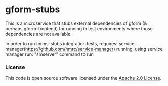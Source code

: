 
# gform-stubs

This is a microservice that stubs external dependencies of gform (& perhaps gform-frontend) for running in test
environments where those dependencies are not available.

In order to run forms-stubs integration tests, requires: service-manager(https://github.com/hmrc/service-manager) running, using service manager run: "smserver" command to run

### License

This code is open source software licensed under the [Apache 2.0 License]("http://www.apache.org/licenses/LICENSE-2.0.html").
